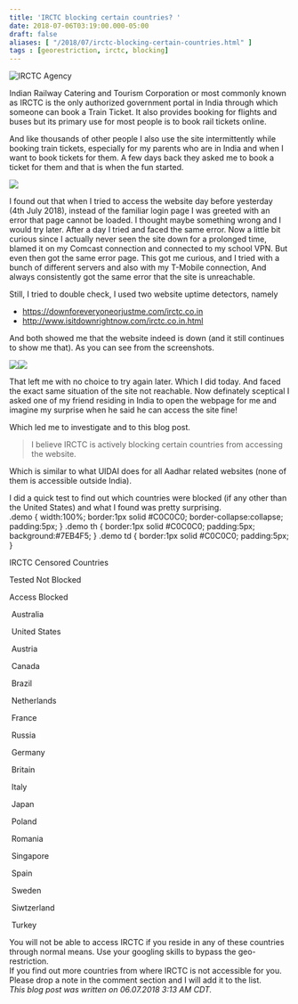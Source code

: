 ```yaml
---
title: 'IRCTC blocking certain countries? '
date: 2018-07-06T03:19:00.000-05:00
draft: false
aliases: [ "/2018/07/irctc-blocking-certain-countries.html" ]
tags : [georestriction, irctc, blocking]
---
```


![IRCTC Agency](https://5.imimg.com/data5/VR/GS/MY-38536696/irctc-agency-500x500.jpg)

  

Indian Railway Catering and Tourism Corporation or most commonly known as IRCTC is the only authorized government portal in India through which someone can book a Train Ticket. It also provides booking for flights and buses but its primary use for most people is to book rail tickets online.

  

And like thousands of other people I also use the site intermittently while booking train tickets, especially for my parents who are in India and when I want to book tickets for them. A few days back they asked me to book a ticket for them and that is when the fun started.

  

[![](https://1.bp.blogspot.com/-Y5n9HV02Fv0/Wz8l0ew-CFI/AAAAAAABzUM/zQsbsVy3vq0saVKSETI7o3XfOMglQnALwCLcBGAs/s400/Capture.PNG)](https://1.bp.blogspot.com/-Y5n9HV02Fv0/Wz8l0ew-CFI/AAAAAAABzUM/zQsbsVy3vq0saVKSETI7o3XfOMglQnALwCLcBGAs/s1600/Capture.PNG)

I found out that when I tried to access the website day before yesterday (4th July 2018), instead of the familiar login page I was greeted with an error that page cannot be loaded. I thought maybe something wrong and I would try later. After a day I tried and faced the same error. Now a little bit curious since I actually never seen the site down for a prolonged time, blamed it on my Comcast connection and connected to my school VPN. But even then got the same error page. This got me curious, and I tried with a bunch of different servers and also with my T-Mobile connection, And always consistently got the same error that the site is unreachable.

  

Still, I tried to double check, I used two website uptime detectors, namely 

*   https://downforeveryoneorjustme.com/irctc.co.in
*   http://www.isitdownrightnow.com/irctc.co.in.html

And both showed me that the website indeed is down (and it still continues to show me that). As you can see from the screenshots.  

[![](https://1.bp.blogspot.com/-zFktx_oy5TI/Wz8KiR-ylSI/AAAAAAABzT4/DU44ENGBJ7YLc7bsvtTlZPDQJjn8FwzRwCLcBGAs/s320/Capture.PNG)](https://1.bp.blogspot.com/-zFktx_oy5TI/Wz8KiR-ylSI/AAAAAAABzT4/DU44ENGBJ7YLc7bsvtTlZPDQJjn8FwzRwCLcBGAs/s1600/Capture.PNG)[![](https://2.bp.blogspot.com/-N6Hlo5JfIfM/Wz8KUEBGyhI/AAAAAAABzT0/AFcWb6hpevQujKAyMUETjBros-XXwUx6gCLcBGAs/s320/Capture.PNG)](https://2.bp.blogspot.com/-N6Hlo5JfIfM/Wz8KUEBGyhI/AAAAAAABzT0/AFcWb6hpevQujKAyMUETjBros-XXwUx6gCLcBGAs/s1600/Capture.PNG)

That left me with no choice to try again later. Which I did today. And faced the exact same situation of the site not reachable. Now definately sceptical I asked one of my friend residing in India to open the webpage for me and imagine my surprise when he said he can access the site fine!

  

Which led me to investigate and to this blog post. 

> I believe IRCTC is actively blocking certain countries from accessing the website.

Which is similar to what UIDAI does for all Aadhar related websites (none of them is accessible outside India).  
  
I did a quick test to find out which countries were blocked (if any other than the United States) and what I found was pretty surprising.  
.demo { width:100%; border:1px solid #C0C0C0; border-collapse:collapse; padding:5px; } .demo th { border:1px solid #C0C0C0; padding:5px; background:#7EB4F5; } .demo td { border:1px solid #C0C0C0; padding:5px; }  

IRCTC Censored Countries

Tested Not Blocked

Access Blocked

 Australia

 United States

 Austria

 Canada

 Brazil

 Netherlands

 France

 Russia

 Germany

 Britain

 Italy

 Japan

 Poland

 Romania

 Singapore

 Spain

 Sweden

 Siwtzerland

 Turkey

  
You will not be able to access IRCTC if you reside in any of these countries through normal means. Use your googling skills to bypass the geo-restriction.  
If you find out more countries from where IRCTC is not accessible for you. Please drop a note in the comment section and I will add it to the list.  
_This blog post was written on 06.07.2018 3:13 AM CDT._